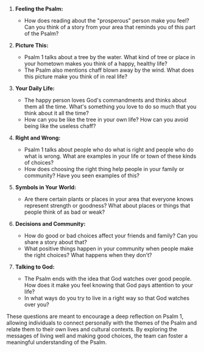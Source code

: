 1. **Feeling the Psalm:**
   - How does reading about the "prosperous" person make you feel? Can you think of a story from your area that reminds you of this part of the Psalm?

2. **Picture This:**
   - Psalm 1 talks about a tree by the water. What kind of tree or place in your hometown makes you think of a happy, healthy life?
   - The Psalm also mentions chaff blown away by the wind. What does this picture make you think of in real life?

3. **Your Daily Life:**
   - The happy person loves God's commandments and thinks about them all the time. What's something you love to do so much that you think about it all the time?
   - How can you be like the tree in your own life? How can you avoid being like the useless chaff?

4. **Right and Wrong:**
   - Psalm 1 talks about people who do what is right and people who do what is wrong. What are examples in your life or town of these kinds of choices?
   - How does choosing the right thing help people in your family or community? Have you seen examples of this?

5. **Symbols in Your World:**
   - Are there certain plants or places in your area that everyone knows represent strength or goodness? What about places or things that people think of as bad or weak?

6. **Decisions and Community:**
   - How do good or bad choices affect your friends and family? Can you share a story about that?
   - What positive things happen in your community when people make the right choices? What happens when they don’t?

7. **Talking to God:**
   - The Psalm ends with the idea that God watches over good people. How does it make you feel knowing that God pays attention to your life?
   - In what ways do you try to live in a right way so that God watches over you?

These questions are meant to encourage a deep reflection on Psalm 1, allowing individuals to connect personally with the themes of the Psalm and relate them to their own lives and cultural contexts. By exploring the messages of living well and making good choices, the team can foster a meaningful understanding of the Psalm.